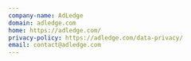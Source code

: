 ```yaml
---
company-name: AdLedge
domain: adledge.com
home: https://adledge.com/
privacy-policy: https://adledge.com/data-privacy/
email: contact@adledge.com
---
```




